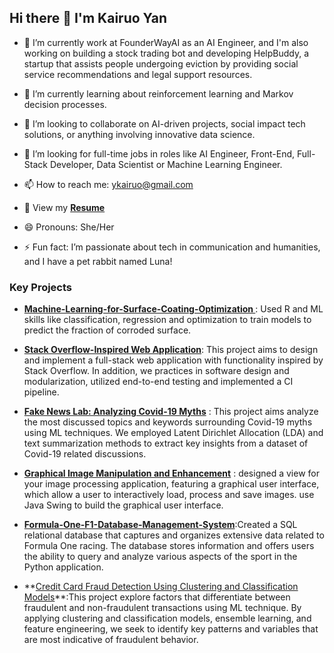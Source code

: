 ## Hi there 👋 I'm Kairuo Yan

- 🔭 I’m currently work at FounderWayAI as an AI Engineer, and I'm also working on building a stock trading bot and developing HelpBuddy, a startup that assists people undergoing eviction by providing social service recommendations and legal support resources.
- 🌱 I’m currently learning about reinforcement learning and Markov decision processes.
- 👯 I’m looking to collaborate on AI-driven projects, social impact tech solutions, or anything involving innovative data science.
- 🤔 I’m looking for full-time jobs in roles like AI Engineer, Front-End, Full-Stack Developer, Data Scientist or Machine Learning Engineer.


- 📫 How to reach me: ykairuo@gmail.com
- 📜 View my **[Resume](https://github.com/Kr-Yan/Kr-Yan/blob/main/resume_kairuo.pdf)**
- 😄 Pronouns: She/Her
- ⚡ Fun fact: I’m passionate about tech in communication and humanities, and I have a pet rabbit named Luna!


### Key Projects

- **[Machine-Learning-for-Surface-Coating-Optimization
](https://github.com/Kr-Yan/Machine-Learning-for-Surface-Coating-Optimization)**: Used R and ML skills like classification, regression and optimization to train models to predict the fraction of corroded surface.

- **[Stack Overflow-Inspired Web Application](https://github.com/Kr-Yan/Stack-Overflow-Inspired-Web-Application)**: This project aims to design and implement a full-stack web application with functionality inspired by Stack Overflow. In addition, we practices in software design and modularization, utilized end-to-end testing and implemented a CI pipeline.

- **[Fake News Lab: Analyzing Covid-19 Myths](https://github.com/Kr-Yan/Fake-News-Lab-Analyzing-Covid-19-Myths)** : This project aims analyze the most discussed topics and keywords surrounding Covid-19 myths using ML techniques. We employed Latent Dirichlet Allocation (LDA) and text summarization methods to extract key insights from a dataset of Covid-19 related discussions.

- **[Graphical Image Manipulation and Enhancement](https://github.com/Kr-Yan/Graphical-Image-Manipulation-and-Enhancement-Project)** : designed a view for your image processing application, featuring a graphical user interface, which allow a user to interactively load, process and save images. use Java Swing to build the graphical user interface.
    
- **[Formula-One-F1-Database-Management-System](https://github.com/Kr-Yan/Formula-One-F1-Database-Management-System)**:Created a SQL relational database that captures and organizes extensive data related to Formula One racing. The database stores information and offers users the ability to query and analyze various aspects of the sport in the Python application.

- **[Credit Card Fraud Detection Using Clustering and Classification Models](https://github.com/Kr-Yan/Formula-One-F1-Database-Management-System](https://github.com/Kr-Yan/Credit-Card-Fraud-Detection-Using-Clustering-and-Classification-Models))**:This project explore factors that differentiate between fraudulent and non-fraudulent transactions using ML technique. By applying clustering and classification models, ensemble learning, and feature engineering, we seek to identify key patterns and variables that are most indicative of fraudulent behavior.

